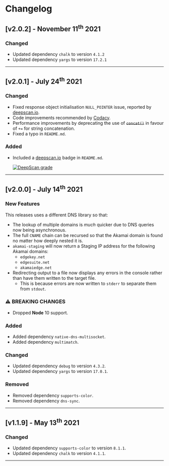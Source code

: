 # Changelog

## [v2.0.2] - November 11<sup>th</sup> 2021

### Changed

* Updated dependency `chalk` to version `4.1.2`
* Updated dependency `yargs` to version `17.2.1`

---

## [v2.0.1] - July 24<sup>th</sup> 2021

### Changed

* Fixed response object initialisation `NULL_POINTER` issue, reported by [deepscan.io](https://deepscan.io/).
* Code improvements recommended by [Codacy](https://www.codacy.com/).
* Performance improvements by deprecating the use of ~~`concat()`~~ in favour of `+=` for string concatenation.
* Fixed a typo in `README.md`.

### Added

* Included a [deepscan.io](https://deepscan.io/) badge in `README.md`.

     [![DeepScan grade](https://deepscan.io/api/teams/11497/projects/14396/branches/266781/badge/grade.svg)](https://deepscan.io/dashboard#view=project&tid=11497&pid=14396&bid=266781)

---

## [v2.0.0] - July 14<sup>th</sup> 2021

### New Features

This releases uses a different DNS library so that:

* The lookup of multiple domains is *much* quicker due to DNS queries now being asynchronous.
* The full `CNAME` chain can be recursed so that the Akamai domain is found no matter how deeply nested it is.
* `akamai-staging` will now return a Staging IP address for the following Akamai domains:
  * `edgekey.net`
  * `edgesuite.net`
  * `akamaiedge.net`
* Redirecting output to a file now displays any errors in the console rather than have them written to the target file.
  * This is because errors are now written to `stderr` to separate them from `stdout`.

### ⚠ BREAKING CHANGES

* Dropped **Node** 10 support.

### Added

* Added dependency `native-dns-multisocket`.
* Added dependency `multimatch`.

### Changed

* Updated dependency `debug` to version `4.3.2`.
* Updated dependency `yargs` to version `17.0.1`.

### Removed

* Removed dependency `supports-color`.
* Removed dependency `dns-sync`.

---

## [v1.1.9] - May 13<sup>th</sup> 2021

### Changed

* Updated dependency `supports-color` to version `8.1.1`.
* Updated dependency `chalk` to version `4.1.1`.

---
